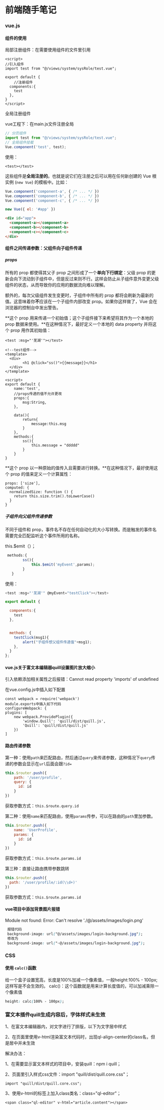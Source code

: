# 前端随手笔记

### vue.js

#### 组件的使用

局部注册组件：在需要使用组件的文件里引用

```vue
<script>
//引入组件
import test from "@/views/system/sysRole/test.vue";

export default {
    //注册组件
  components:{
    test
  },
}
</script>
```

全局注册组件

vue工程下：在main.js文件注册全局

```js
// 分页组件
import test from "@/views/system/sysRole/test.vue";
// 全局组件挂载
Vue.component('test', test);
```

使用：

```vue
<test></test>
```

这些组件是**全局注册的**。也就是说它们在注册之后可以用在任何新创建的 Vue 根实例 (`new Vue`) 的模板中。比如：

```js
Vue.component('component-a', { /* ... */ })
Vue.component('component-b', { /* ... */ })
Vue.component('component-c', { /* ... */ })

new Vue({ el: '#app' })
```

```html
<div id="app">
  <component-a></component-a>
  <component-b></component-b>
  <component-c></component-c>
</div>
```

#### 组件之间传递参数：父组件向子组件传递

##### props

所有的 prop 都使得其父子 prop 之间形成了一个**单向下行绑定**：父级 prop 的更新会向下流动到子组件中，但是反过来则不行。这样会防止从子组件意外变更父级组件的状态，从而导致你的应用的数据流向难以理解。

额外的，每次父级组件发生变更时，子组件中所有的 prop 都将会刷新为最新的值。这意味着你**不**应该在一个子组件内部改变 prop。如果你这样做了，Vue 会在浏览器的控制台中发出警告。

**这个 prop 用来传递一个初始值；这个子组件接下来希望将其作为一个本地的 prop 数据来使用。**在这种情况下，最好定义一个本地的 data property 并将这个 prop 用作其初始值：

```vue
<test :msg="'芜湖'"></test>
```

```vue
<!--test组件-->
<template>
  <div>
        <h1 @click="ss()">{{message}}</h1>
  </div>
</template>

<script>
export default {
    name:'test',
    //props传递的值不允许更改
    props:{
        msg:String,
    },

    data(){
        return{
            message:this.msg
        }
    },
    methods:{
        ss(){
            this.message = "ddddd"
        }
    }
}
```

**这个 prop 以一种原始的值传入且需要进行转换。**在这种情况下，最好使用这个 prop 的值来定义一个计算属性：

```vue
props: ['size'],
computed: {
  normalizedSize: function () {
    return this.size.trim().toLowerCase()
  }
}
```

##### 子组件向父组件传递参数

不同于组件和 prop，事件名不存在任何自动化的大小写转换。而是触发的事件名需要完全匹配监听这个事件所用的名称。

this.$emit（）；

```js
 methods:{
        ss(){
            this.$emit('myEvent',params);
        }
   }
```

使用：

```js
<test :msg="'芜湖'" @myEvent="testClick"></test>
```

```js
export default {

  components:{
    test
  },


  methods: {
    testClick(msg1){
        alert("子组件想父组件传递值"+msg1);
    },
  }
};
```

#### vue.js关于富文本编辑器quill设置图片放大缩小

引入依赖添加相关属性之后报错：Cannot read property 'imports' of undefined

在vue.config.js中插入如下配置

```
const webpack = require('webpack')
module.exports中插入如下代码
configureWebpack: {
plugins: [
    new webpack.ProvidePlugin({
        'window.Quill': 'quill/dist/quill.js',
        'Quill': 'quill/dist/quill.js'
    })
]

```

#### 路由传递参数

第一种：使用`path`来匹配路由，然后通过`query`来传递参数，这种情况下`query`传递的参数会显示在`url`后面会跟`?id=`

```js
this.$router.push({
    path: '/user/profile',
    query: {
      id: id
    }
})
```

获取参数方式：`this.$route.query.id`

第二种：使用`name`来匹配路由，使用`params`传参，可以在路由的`path`里加参数。

```js
this.$router.push({
    name: 'UserProfile',
    params: {
      id: id
    }
})
```

获取参数方式：`this.$route.params.id`

第三种：直接让路由携带参数跳转

```js
this.$router.push({
  path: '/user/profile/:id(\\d+)'
})
```

获取参数方式：`this.$route.params.id`

#### vue项目中添加背景图片报错

Module not found: Error: Can't resolve './@/assets/images/login.png'

```css
 报错代码
 background-image: url("@/assets/images/login-background.jpg");
 修改为
 background-image: url("~@/assets/images/login-background.jpg");
```

### CSS

#### 使用 `calc()`函数

给一个盒子设置宽高，长度是100%加减一个像素值，一般height:100% - 100px;这样写是不会生效的。
calc()：这个函数就是用来计算长度值的，可以加减乘除一个像素值

```css
height: calc(100% - 100px);
```

### **富文本插件quill生成内容后，字体样式未生效**

1、在富文本编辑器内，对文字进行了排版，以下为文字居中样式

2、在页面里使用v-html渲染富文本代码时，出现ql-align-center的class名，但是居中并未生效

解决办法：

1、在需要显示富文本样式的项目中，安装quill：npm i quill；

2、页面里引入样式css文件：import "quill/dist/quill.core.css"；

```vue
import "quill/dist/quill.core.css";
```

3、使用v-html的标签上加入class类名：class="ql-editor"；

```vue
<span class="ql-editor" v-html="article.content"></span>
```

